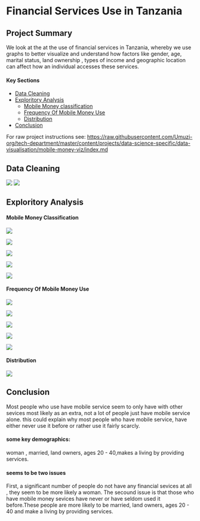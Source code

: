 # Financial Services Use in Tanzania

## Project Summary

We look at the at the use of financial services in Tanzania, whereby we use graphs to better visualize and understand how factors like gender, age, marital status, land ownership , types of income and geographic location can affect how an individual accesses these services.

#### Key Sections 
* [Data Cleaning](#Data_Cleaning)
* [Exploritory Analysis](#Exploritory_Analysis)
  * [Mobile Money classification](#Mobile_Money_Classification)
  * [Frequency Of Mobile Money Use](#Frequency_Of_Mobile_Money_Use)
  * [Distribution](#Distribution)
* [Conclusion](#Conclusion)

For raw project instructions see: https://raw.githubusercontent.com/Umuzi-org/tech-department/master/content/projects/data-science-specific/data-visualisation/mobile-money-viz/index.md

## Data Cleaning
![](https://lh3.googleusercontent.com/Ds3hQHfCR2a8p5JvHxVKx-8nQ5D-KHAJwsnzfqjX8Mihesj_zMypXMK7gzw6Y7AP7_-rqML6Aps9_xEXv7OeUzPXFrt6U9ABxdg78rit1xvBV4MD-RfpwVNzf2ToDc_0gq26P7Sw=w2400)
![](https://lh3.googleusercontent.com/M_v9x2E6xmvvUHqP_9EO7rCSLWCdgM6RFub8yP37_raK44VOmzZGiGRlQmkCy8WXFzJKlrRjM5OkU1qDznzKtmnfPiESj1zhx1p4veNOLRoFkCGxbF799xeqCviihBUpYfcf5Wyg=w2400)

## Exploritory Analysis

####  Mobile Money Classification
![](https://lh3.googleusercontent.com/B1qkhH_2LvKrSojujYXPQRjvCmT6cNEnU1cvQfVeyampnVDAhgjEyw-i_iPFC_FxVpCEYNc5j3Su81MqxMKtT1DvydMVoZWKby_3ycEP5e5AuOTWrMAfn1GzJ0vdOyeuMdta772S=w2400)

![](https://lh3.googleusercontent.com/F9U66UuHecS7btd0mjO6pZZvt3gG4ap0Lx2M0dIcQJxIBlkVwqFbMFL71O3CmD6asxBhL_jS1qrKpYWF0Va0RCTfVTTSGfT4yp5SJSbDkkE_MW8gGZteDt6AfYfEUB619FbRoUta=w2400)

![](https://lh3.googleusercontent.com/4gXnQE7c5kEhIjOHlErWGY09eLyu6S4Th5kuGfhJi9hjcfhQYctKZ70VjEnm5olGZoPcCKo9McqyWEFgP-NGHtd6Udg7hwoqY-oAJTL_ukLymqxe2HbhhSijr5-LVX82Ut1vm-G_=w2400)

![](https://lh3.googleusercontent.com/3qOHC5dkcgw0IDU1gfVKtFMJY190y-sm-GRkDzgS_UfC3rjOy2GdZe1sgnRW-DE83CvcutxjffltZ0MvRNz3V92FjzwJGvsJwAKeGwjhzADlq3JlHrbbZg8rOGh2_-cX0UxBWVXh=w2400)

![](https://lh3.googleusercontent.com/N0aDf4eeu4oCDjzcRWw89nNmJLLBe59hQbsYzEs89mqKNPhmaQxleEcyjiddUutz3wyRjPGEnUBPMo8STYLBMMncLt1MVTqPcCuZtEfAzi3gF2k35WqK8jQYvCoxKbCsUm8nr-iM=w2400)

#### Frequency Of Mobile Money Use
![](https://lh3.googleusercontent.com/usVEIhKtSeH479w_t9UnDcUp3feWUNnbia1U9mISVrjtiMWkXc9RZKdUdo8fABoagwjoGfQb7vnDhRYIezQVuY-pkRelFJ55BSeETWY3FmiF1bur_iq2zvoV22zg5es8vZ9R9-f2=w2400)

![](https://lh3.googleusercontent.com/gXAs2G3HscbE5PNO18Vhendk59rmkxHGwt2GPnYP-CuqcJ1olwChIzczgxyG0o578SM-Maytoo7LiJ2oSLnkLa4BLF7nD6QSYK5-m4QwR0TUUh7uDzxalgrqfs52l6ERVOYqYNVl=w2400)

![](https://lh3.googleusercontent.com/6-Q9VjSa0qXFmDKAcDpalitzDIzAh9-cs4NeK8NOev9Py6ZqT2boWZrzeais0eZpsf9SOlNdVL1k-0a5l0GcjNVSKlSdqvQ5s1wYvH6XSzq4IAw_LlfieVjfZjnWLh-YMnSHU6XB=w2400)

![](https://lh3.googleusercontent.com/_n3nIWMbQOcrIo9y3n7ABa1KLuG4p6x2-77o7aTXmoshP8ibC2EkTaMc5Oj_K5oRtszW8zILQXYi157svefNP74d9lJqZCsyrZsx9n-kacuG4XHvbyw4aSxceWSees13_z_4Io6Q=w2400)

![](https://lh3.googleusercontent.com/s6NBVD3FESl08RZpRYcNK1svGMcqBvmusPMLWF1tQghdNgeuJkzS6GMEHD__k7tKFu8ha3PbT63QFatAsxOc0f9OJhMYo--jHK09GRdB7FpXWG3uYk6Pp6byCNx7Salp9L6xaat4=w2400)

#### Distribution

![](https://lh3.googleusercontent.com/S-gB0dklaTzj4hZ-hPIal88Om6586MlVEPQe57ikxerS0ZcbXlSIu_Q2Bp7FqepDl4tOBVZy50z55ar6t0gd6cYuMHb4xnn6D3DMc3NFGVEZdjrInjCK7G2PwFrd41Tb1GBKKSuW=w2400)

## Conclusion

Most people who use have mobile service seem to only have with other sevices most likely as an extra, not a lot of people just have mobile service alone. this could explain why most people who have mobile service, have either never use it before or rather use it fairly scarcly.

#### some key demographics:
woman , married, land owners, ages 20 - 40,makes a living by providing services.

#### seems to be two issues
First, a significant number of people do not have any financial sevices at all , they seem to be more likely a woman. The secound issue is that those who have mobile money sevices have never or have seldom used it before.These people are more likely to be married, land owners, ages 20 - 40 and make a living by providing services.
